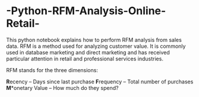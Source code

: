 # -Python-RFM-Analysis-Online-Retail-
This python notebook explains how to perform RFM analysis from sales data. RFM is a method used for analyzing customer value. It is commonly used in database marketing and direct marketing and has received particular attention in retail and professional services industries.

RFM stands for the three dimensions:

**R**ecency – Days since last purchase
**F**requency – Total number of purchases
**M***onetary Value – How much do they spend?
